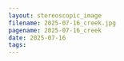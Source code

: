 ```yaml
---
layout: stereoscopic_image
filename: 2025-07-16_creek.jpg
pagename: 2025-07-16_creek
date: 2025-07-16
tags:
---
```

